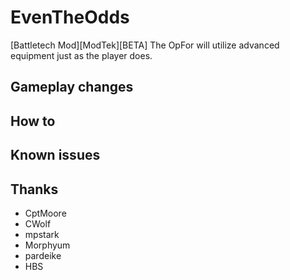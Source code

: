 # EvenTheOdds

[Battletech Mod][ModTek][BETA] The OpFor will utilize advanced equipment just as the player does.

## Gameplay changes


## How to


## Known issues


## Thanks
* CptMoore
* CWolf
* mpstark
* Morphyum
* pardeike
* HBS
